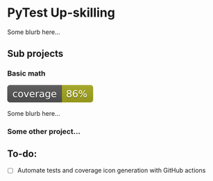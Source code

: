 # PyTest Up-skilling

Some blurb here...

## Sub projects
### Basic math
![Coverage](/basic-math/coverage.svg)

Some blurb here...

### Some other project...

## To-do:
- [ ] Automate tests and coverage icon generation with GitHub actions